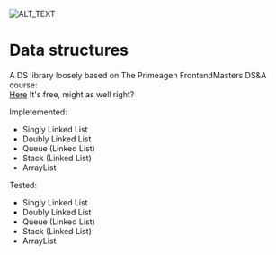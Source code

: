 ![ALT_TEXT](https://github.com/Anacardo89/ds/actions/workflows/test.yaml/badge.svg)

# Data structures

A DS library loosely based on The Primeagen FrontendMasters DS&A course:  
[Here](https://frontendmasters.com/courses/algorithms/) It's free, might as well right?

Impletemented:
- Singly Linked List
- Doubly Linked List
- Queue (Linked List)
- Stack (Linked List)
- ArrayList

Tested:
- Singly Linked List
- Doubly Linked List
- Queue (Linked List)
- Stack (Linked List)
- ArrayList
